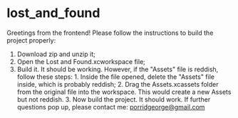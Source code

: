 # lost_and_found
Greetings from the frontend! Please follow the instructions to build the project properly:
1. Download zip and unzip it;
2. Open the Lost and Found.xcworkspace file;
3. Build it. It should be working. However, if the "Assets" file is reddish, follow these steps: 
          1. Inside the file opened, delete the "Assets" file inside, which is probably reddish;
          2. Drag the Assets.xcassets folder from the original file into the workspace. This would create a new Assets but not reddish.
          3. Now build the project. It should work. If further questions pop up, please contact me: porridgeorge@gmail.com

